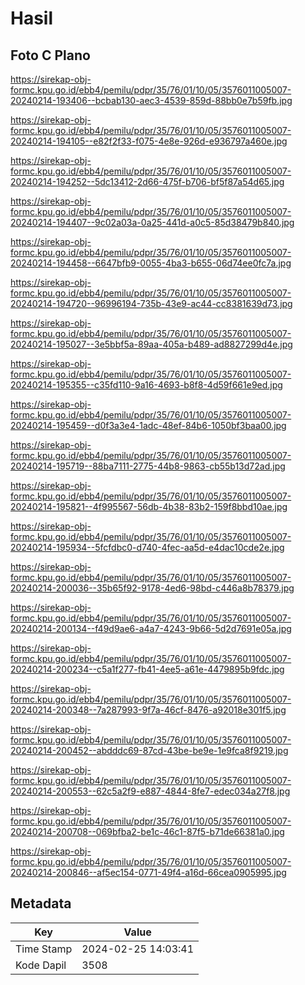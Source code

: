 # Hasil

## Foto C Plano

https://sirekap-obj-formc.kpu.go.id/ebb4/pemilu/pdpr/35/76/01/10/05/3576011005007-20240214-193406--bcbab130-aec3-4539-859d-88bb0e7b59fb.jpg

https://sirekap-obj-formc.kpu.go.id/ebb4/pemilu/pdpr/35/76/01/10/05/3576011005007-20240214-194105--e82f2f33-f075-4e8e-926d-e936797a460e.jpg

https://sirekap-obj-formc.kpu.go.id/ebb4/pemilu/pdpr/35/76/01/10/05/3576011005007-20240214-194252--5dc13412-2d66-475f-b706-bf5f87a54d65.jpg

https://sirekap-obj-formc.kpu.go.id/ebb4/pemilu/pdpr/35/76/01/10/05/3576011005007-20240214-194407--9c02a03a-0a25-441d-a0c5-85d38479b840.jpg

https://sirekap-obj-formc.kpu.go.id/ebb4/pemilu/pdpr/35/76/01/10/05/3576011005007-20240214-194458--6647bfb9-0055-4ba3-b655-06d74ee0fc7a.jpg

https://sirekap-obj-formc.kpu.go.id/ebb4/pemilu/pdpr/35/76/01/10/05/3576011005007-20240214-194720--96996194-735b-43e9-ac44-cc8381639d73.jpg

https://sirekap-obj-formc.kpu.go.id/ebb4/pemilu/pdpr/35/76/01/10/05/3576011005007-20240214-195027--3e5bbf5a-89aa-405a-b489-ad8827299d4e.jpg

https://sirekap-obj-formc.kpu.go.id/ebb4/pemilu/pdpr/35/76/01/10/05/3576011005007-20240214-195355--c35fd110-9a16-4693-b8f8-4d59f661e9ed.jpg

https://sirekap-obj-formc.kpu.go.id/ebb4/pemilu/pdpr/35/76/01/10/05/3576011005007-20240214-195459--d0f3a3e4-1adc-48ef-84b6-1050bf3baa00.jpg

https://sirekap-obj-formc.kpu.go.id/ebb4/pemilu/pdpr/35/76/01/10/05/3576011005007-20240214-195719--88ba7111-2775-44b8-9863-cb55b13d72ad.jpg

https://sirekap-obj-formc.kpu.go.id/ebb4/pemilu/pdpr/35/76/01/10/05/3576011005007-20240214-195821--4f995567-56db-4b38-83b2-159f8bbd10ae.jpg

https://sirekap-obj-formc.kpu.go.id/ebb4/pemilu/pdpr/35/76/01/10/05/3576011005007-20240214-195934--5fcfdbc0-d740-4fec-aa5d-e4dac10cde2e.jpg

https://sirekap-obj-formc.kpu.go.id/ebb4/pemilu/pdpr/35/76/01/10/05/3576011005007-20240214-200036--35b65f92-9178-4ed6-98bd-c446a8b78379.jpg

https://sirekap-obj-formc.kpu.go.id/ebb4/pemilu/pdpr/35/76/01/10/05/3576011005007-20240214-200134--f49d9ae6-a4a7-4243-9b66-5d2d7691e05a.jpg

https://sirekap-obj-formc.kpu.go.id/ebb4/pemilu/pdpr/35/76/01/10/05/3576011005007-20240214-200234--c5a1f277-fb41-4ee5-a61e-4479895b9fdc.jpg

https://sirekap-obj-formc.kpu.go.id/ebb4/pemilu/pdpr/35/76/01/10/05/3576011005007-20240214-200348--7a287993-9f7a-46cf-8476-a92018e301f5.jpg

https://sirekap-obj-formc.kpu.go.id/ebb4/pemilu/pdpr/35/76/01/10/05/3576011005007-20240214-200452--abdddc69-87cd-43be-be9e-1e9fca8f9219.jpg

https://sirekap-obj-formc.kpu.go.id/ebb4/pemilu/pdpr/35/76/01/10/05/3576011005007-20240214-200553--62c5a2f9-e887-4844-8fe7-edec034a27f8.jpg

https://sirekap-obj-formc.kpu.go.id/ebb4/pemilu/pdpr/35/76/01/10/05/3576011005007-20240214-200708--069bfba2-be1c-46c1-87f5-b71de66381a0.jpg

https://sirekap-obj-formc.kpu.go.id/ebb4/pemilu/pdpr/35/76/01/10/05/3576011005007-20240214-200846--af5ec154-0771-49f4-a16d-66cea0905995.jpg


## Metadata

| Key        | Value               |
| ---------- | ------------------- |
| Time Stamp | 2024-02-25 14:03:41 |
| Kode Dapil | 3508                |



